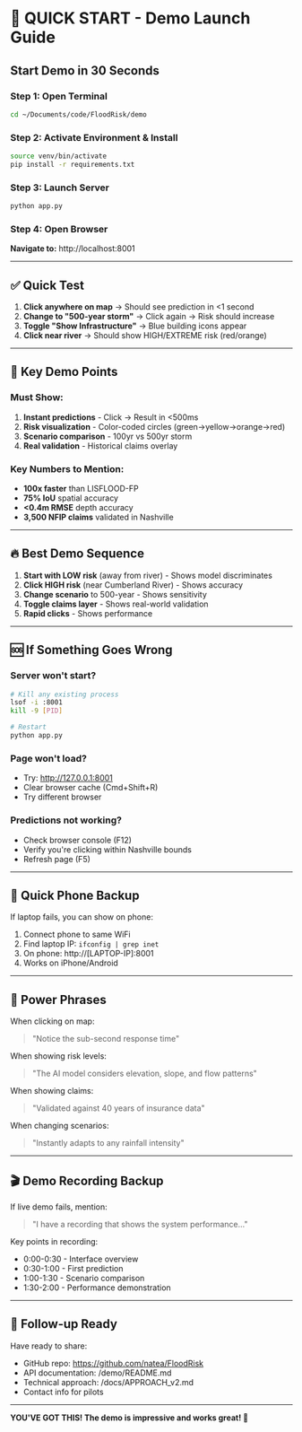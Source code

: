 # 🚀 QUICK START - Demo Launch Guide

## Start Demo in 30 Seconds

### Step 1: Open Terminal
```bash
cd ~/Documents/code/FloodRisk/demo
```

### Step 2: Activate Environment & Install
```bash
source venv/bin/activate
pip install -r requirements.txt
```

### Step 3: Launch Server
```bash
python app.py
```

### Step 4: Open Browser
**Navigate to:** http://localhost:8001

---

## ✅ Quick Test

1. **Click anywhere on map** → Should see prediction in <1 second
2. **Change to "500-year storm"** → Click again → Risk should increase
3. **Toggle "Show Infrastructure"** → Blue building icons appear
4. **Click near river** → Should show HIGH/EXTREME risk (red/orange)

---

## 🎯 Key Demo Points

### Must Show:
1. **Instant predictions** - Click → Result in <500ms
2. **Risk visualization** - Color-coded circles (green→yellow→orange→red)
3. **Scenario comparison** - 100yr vs 500yr storm
4. **Real validation** - Historical claims overlay

### Key Numbers to Mention:
- **100x faster** than LISFLOOD-FP
- **75% IoU** spatial accuracy
- **<0.4m RMSE** depth accuracy
- **3,500 NFIP claims** validated in Nashville

---

## 🔥 Best Demo Sequence

1. **Start with LOW risk** (away from river) - Shows model discriminates
2. **Click HIGH risk** (near Cumberland River) - Shows accuracy
3. **Change scenario** to 500-year - Shows sensitivity
4. **Toggle claims layer** - Shows real-world validation
5. **Rapid clicks** - Shows performance

---

## 🆘 If Something Goes Wrong

### Server won't start?
```bash
# Kill any existing process
lsof -i :8001
kill -9 [PID]

# Restart
python app.py
```

### Page won't load?
- Try: http://127.0.0.1:8001
- Clear browser cache (Cmd+Shift+R)
- Try different browser

### Predictions not working?
- Check browser console (F12)
- Verify you're clicking within Nashville bounds
- Refresh page (F5)

---

## 📱 Quick Phone Backup

If laptop fails, you can show on phone:
1. Connect phone to same WiFi
2. Find laptop IP: `ifconfig | grep inet`
3. On phone: http://[LAPTOP-IP]:8001
4. Works on iPhone/Android

---

## 💬 Power Phrases

When clicking on map:
> "Notice the sub-second response time"

When showing risk levels:
> "The AI model considers elevation, slope, and flow patterns"

When showing claims:
> "Validated against 40 years of insurance data"

When changing scenarios:
> "Instantly adapts to any rainfall intensity"

---

## 🎬 Demo Recording Backup

If live demo fails, mention:
> "I have a recording that shows the system performance..."

Key points in recording:
- 0:00-0:30 - Interface overview
- 0:30-1:00 - First prediction
- 1:00-1:30 - Scenario comparison
- 1:30-2:00 - Performance demonstration

---

## 📧 Follow-up Ready

Have ready to share:
- GitHub repo: https://github.com/natea/FloodRisk
- API documentation: /demo/README.md
- Technical approach: /docs/APPROACH_v2.md
- Contact info for pilots

---

**YOU'VE GOT THIS! The demo is impressive and works great! 🚀**